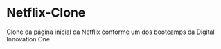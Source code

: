 # Netflix-Clone
Clone da página inicial da Netflix conforme um dos bootcamps da Digital Innovation One
